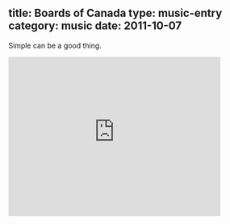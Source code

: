 title: Boards of Canada
type: music-entry
category: music
date: 2011-10-07
---

Simple can be a good thing.

<iframe width="420" height="315" src="http://www.youtube.com/embed/tpxCkYX8vHQ?rel=0" frameborder="0" allowfullscreen></iframe>
